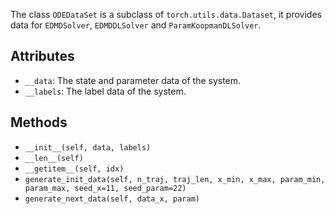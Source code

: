 
The class `ODEDataSet` is a subclass of `torch.utils.data.Dataset`,
it provides data for `EDMDSolver`, `EDMDDLSolver` and `ParamKoopmanDLSolver`.

## Attributes

- `__data`: The state and parameter data of the system.
- `__labels`: The label data of the system.

## Methods

- `__init__(self, data, labels)`
- `__len__(self)`
- `__getitem__(self, idx)`
- `generate_init_data(self, n_traj, traj_len, x_min, x_max, param_min, param_max, seed_x=11, seed_param=22)`
- `generate_next_data(self, data_x, param)`
